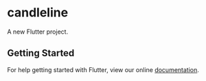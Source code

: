 # candleline

A new Flutter project.

## Getting Started

For help getting started with Flutter, view our online
[documentation](https://flutter.io/).

